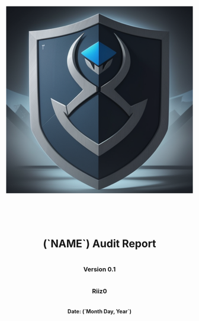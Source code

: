<!DOCTYPE html>
<html>
<head>
<style>
    .full-page {
        width:  100%;
        height:  100vh; /* This will make the div take up the full viewport height */
        display: flex;
        flex-direction: column;
        justify-content: center;
        align-items: center;
    }
    .full-page img {
        max-width:  200;
        max-height:  200;
        margin-bottom: 5rem;
    }
    .full-page div{
        display: flex;
        flex-direction: column;
        justify-content: center;
        align-items: center;
    }
</style>
</head>
<body>
<div class="full-page">
    <img src="./logo.png" alt="Logo">
    <div>
    <h1> (`NAME`) Audit Report</h1>
    <h3>Version 0.1</h2>
    <h3>Riiz0</h3>
    <h4>Date: (`Month Day, Year`)</h4>
    </div>
    
</div>

</body>
</html>

<!-- Your report starts here! -->
# `<Name> Audit Report`

Prepared by:
- Shawn Rizo

Lead Auditor(s):
- Shawn Rizo

Assisting Auditors:
- None

<div style="page-break-after: always;"></div>

# Table of Contents
- [`<Name> Audit Report`](#name-audit-report)
- [Table of Contents](#table-of-contents)
- [About Shawn Rizo](#about-shawn-rizo)
- [Disclaimer](#disclaimer)
- [Risk Classification](#risk-classification)
- [Audit Details](#audit-details)
  - [Scope](#scope)
- [Protocol Summary](#protocol-summary)
  - [Roles](#roles)
- [Executive Summary](#executive-summary)
  - [Issues found](#issues-found)
- [Findings](#findings)
  - [High](#high)
    - [\[H-1\] `<Title>&<What it does>`](#h-1-titlewhat-it-does)
  - [Medium](#medium)
    - [\[M-1\] `<Title>&<What it does>`](#m-1-titlewhat-it-does)
  - [Low](#low)
    - [\[L-1\] `<Title>&<What it does>`](#l-1-titlewhat-it-does)
  - [Informational](#informational)
    - [\[I-1\] `<Title>&<What it does>`](#i-1-titlewhat-it-does)
  - [Gas](#gas)
    - [\[G-1\] `<Title>&<What it does>`](#g-1-titlewhat-it-does)

<div style="page-break-after: always;"></div>


# About Shawn Rizo

I am a seasoned Smart Contract Engineer, adept at utilizing agile methodologies to deliver comprehensive insights and high-level overviews of blockchain projects. Specialized in developing and deploying decentralized applications (DApps) on Ethereum and EVM compatible chains. Expertise in Solidity, and security auditing, leading to a significant reduction in vulnerabilities through the strategic use of Foundry and Security Tools like Slither and Aderyn.

# Disclaimer

The Riiz0 team makes all effort to find as many vulnerabilities in the code in the given time period, but holds no responsibilities for the the findings provided in this document. A security audit by the team is not an endorsement of the underlying business or product. The audit was time-boxed and the review of the code was solely on the security aspects of the solidity implementation of the contracts.

# Risk Classification

|            |        | Impact |        |     |
| ---------- | ------ | ------ | ------ | --- |
|            |        | High   | Medium | Low |
|            | High   | H      | H/M    | M   |
| Likelihood | Medium | H/M    | M      | M/L |
|            | Low    | M      | M/L    | L   |

We use the [CodeHawks](https://docs.codehawks.com/hawks-auditors/how-to-evaluate-a-finding-severity) severity matrix to determine severity. See the documentation for more details.

# Audit Details 

The findings described in this document correspond the following commit hash:
```
```

## Scope 

```
```

# Protocol Summary 

<`Short Summary`>

## Roles

- <`Name of Role`>: <`Description`>

# Executive Summary
## Issues found

| Severity | Number of issues found |
| -------- | ---------------------- |
| High     | 0                      |
| Medium   | 0                      |
| Low      | 0                      |
| Info     | 0                      |
| Gas      | 0                      |
| Total    | 0                      |

# Findings
## High
### [H-1] `<Title>&<What it does>`

**Description:**
**Impact:**
**Proof of Concept:**
**Recommended Mitigation:**


## Medium
### [M-1] `<Title>&<What it does>`

**Description:**
**Impact:**
**Proof of Concept:**
**Recommended Mitigation:**


## Low 
### [L-1] `<Title>&<What it does>`

**Description:**
**Impact:**
**Proof of Concept:**
**Recommended Mitigation:**


## Informational
### [I-1] `<Title>&<What it does>`

**Description:**
**Impact:**
**Proof of Concept:**
**Recommended Mitigation:**


## Gas 
### [G-1] `<Title>&<What it does>`

**Description:**
**Impact:**
**Proof of Concept:**
**Recommended Mitigation:**
